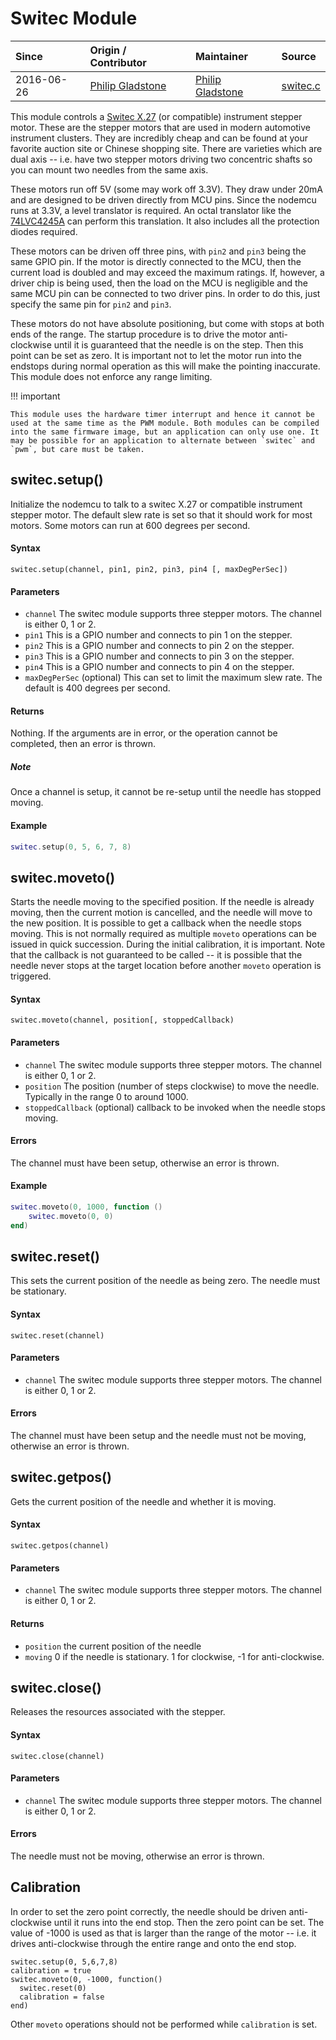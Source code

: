 # Switec Module
| Since  | Origin / Contributor  | Maintainer  | Source  |
| :----- | :-------------------- | :---------- | :------ |
| 2016-06-26 |[Philip Gladstone](https://github.com/pjsg) | [Philip Gladstone](https://github.com/pjsg) | [switec.c](../../../app/modules/switec.c)|

This module controls a [Switec X.27](http://www.jukenswisstech.com/?page_id=103) (or compatible) instrument stepper motor. These are the 
stepper motors that are used in modern automotive instrument clusters. They are incredibly cheap
and can be found at your favorite auction site or Chinese shopping site. There are varieties
which are dual axis -- i.e. have two stepper motors driving two concentric shafts so you 
can mount two needles from the same axis.

These motors run off 5V (some may work off 3.3V). They draw under 20mA and are designed to be
driven directly from MCU pins. Since the nodemcu runs at 3.3V, a level translator is required.
An octal translator like the [74LVC4245A](https://www.ti.com/lit/ds/symlink/sn74lvc4245a.pdf) can perform this translation. It also includes all the
protection diodes required. 

These motors can be driven off three pins, with `pin2` and `pin3` being the same GPIO pin. 
If the motor is directly connected to the MCU, then the current load is doubled and may exceed
the maximum ratings. If, however, a driver chip is being used, then the load on the MCU is negligible
and the same MCU pin can be connected to two driver pins. In order to do this, just specify
the same pin for `pin2` and `pin3`.

These motors do not have absolute positioning, but come with stops at both ends of the range.
The startup procedure is to drive the motor anti-clockwise until it is guaranteed that the needle
is on the step. Then this point can be set as zero. It is important not to let the motor
run into the endstops during normal operation as this will make the pointing inaccurate. 
This module does not enforce any range limiting.

!!! important

    This module uses the hardware timer interrupt and hence it cannot be used at the same time as the PWM module. Both modules can be compiled into the same firmware image, but an application can only use one. It may be possible for an application to alternate between `switec` and `pwm`, but care must be taken.

## switec.setup()
Initialize the nodemcu to talk to a switec X.27 or compatible instrument stepper motor. The default
slew rate is set so that it should work for most motors. Some motors can run at 600 degrees per second. 

#### Syntax
`switec.setup(channel, pin1, pin2, pin3, pin4 [, maxDegPerSec])`

#### Parameters
- `channel` The switec module supports three stepper motors. The channel is either 0, 1 or 2.
- `pin1` This is a GPIO number and connects to pin 1 on the stepper.
- `pin2` This is a GPIO number and connects to pin 2 on the stepper.
- `pin3` This is a GPIO number and connects to pin 3 on the stepper.
- `pin4` This is a GPIO number and connects to pin 4 on the stepper.
- `maxDegPerSec` (optional) This can set to limit the maximum slew rate. The default is 400 degrees per second.

#### Returns
Nothing. If the arguments are in error, or the operation cannot be completed, then an error is thrown.

##### Note

Once a channel is setup, it cannot be re-setup until the needle has stopped moving. 

#### Example

```lua
switec.setup(0, 5, 6, 7, 8)
```

## switec.moveto()
Starts the needle moving to the specified position. If the needle is already moving, then the current
motion is cancelled, and the needle will move to the new position. It is possible to get a callback
when the needle stops moving. This is not normally required as multiple `moveto` operations can
be issued in quick succession. During the initial calibration, it is important. Note that the 
callback is not guaranteed to be called -- it is possible that the needle never stops at the
target location before another `moveto` operation is triggered.

#### Syntax
`switec.moveto(channel, position[, stoppedCallback)`

#### Parameters
- `channel` The switec module supports three stepper motors. The channel is either 0, 1 or 2.
- `position` The position (number of steps clockwise) to move the needle. Typically in the range 0 to around 1000.
- `stoppedCallback` (optional) callback to be invoked when the needle stops moving.

#### Errors
The channel must have been setup, otherwise an error is thrown.

#### Example

```lua
switec.moveto(0, 1000, function ()
    switec.moveto(0, 0)
end)
```

## switec.reset()
This sets the current position of the needle as being zero. The needle must be stationary.

#### Syntax
`switec.reset(channel)`

#### Parameters
- `channel` The switec module supports three stepper motors. The channel is either 0, 1 or 2.

#### Errors
The channel must have been setup and the needle must not be moving, otherwise an error is thrown.

## switec.getpos()
Gets the current position of the needle and whether it is moving.

#### Syntax
`switec.getpos(channel)`

#### Parameters
- `channel` The switec module supports three stepper motors. The channel is either 0, 1 or 2.

#### Returns
- `position` the current position of the needle
- `moving` 0 if the needle is stationary. 1 for clockwise, -1 for anti-clockwise.

## switec.close()
Releases the resources associated with the stepper.

#### Syntax
`switec.close(channel)`

#### Parameters
- `channel` The switec module supports three stepper motors. The channel is either 0, 1 or 2.

#### Errors
The needle must not be moving, otherwise an error is thrown.

## Calibration
In order to set the zero point correctly, the needle should be driven anti-clockwise until
it runs into the end stop. Then the zero point can be set. The value of -1000 is used as that is
larger than the range of the motor -- i.e. it drives anti-clockwise through the entire range and 
onto the end stop.

    switec.setup(0, 5,6,7,8)
    calibration = true
    switec.moveto(0, -1000, function() 
      switec.reset(0)
      calibration = false
    end)

Other `moveto` operations should not be performed while `calibration` is set.
